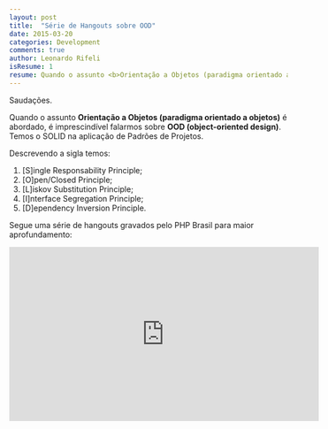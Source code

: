 ```yaml
---
layout: post
title:  "Série de Hangouts sobre OOD"
date: 2015-03-20
categories: Development
comments: true
author: Leonardo Rifeli
isResume: 1
resume: Quando o assunto <b>Orientação a Objetos (paradigma orientado a objetos)</b> é abordado, é imprescindível falarmos sobre <b>OOD (object-oriented design)</b>. Temos o SOLID na aplicação de Padrões de Projetos.
---
```


Saudações.

Quando o assunto <b>Orientação a Objetos (paradigma orientado a objetos)</b> é abordado, é imprescindível falarmos sobre <b>OOD (object-oriented design)</b>. Temos o SOLID na aplicação de Padrões de Projetos.

Descrevendo a sigla temos:

1. [S]ingle Responsability Principle;
2. [O]pen/Closed Principle;
3. [L]iskov Substitution Principle;
4. [I]nterface Segregation Principle;
5. [D]ependency Inversion Principle.

Segue uma série de hangouts gravados pelo PHP Brasil para maior aprofundamento:

<iframe width="560" height="315" src="https://www.youtube.com/embed/ea6d1Pf8bOE?list=PLRX4OtWY_G7N518US48x-EZxXt6h0pr3V" frameborder="0" allowfullscreen></iframe>
